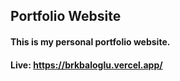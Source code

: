 ## Portfolio Website
#### This is my personal portfolio website.
#### Live: https://brkbaloglu.vercel.app/
